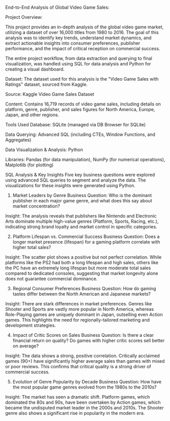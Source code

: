 End-to-End Analysis of Global Video Game Sales:

Project Overview:

This project provides an in-depth analysis of the global video game market, utilizing a dataset of over 16,000 titles from 1980 to 2016. The goal of this analysis was to identify key trends, understand market dynamics, and extract actionable insights into consumer preferences, publisher performance, and the impact of critical reception on commercial success.

The entire project workflow, from data extraction and querying to final visualization, was handled using SQL for data analysis and Python for creating a visual dashboard.

Dataset: The dataset used for this analysis is the "Video Game Sales with Ratings" dataset, sourced from Kaggle.

Source: Kaggle Video Game Sales Dataset

Content: Contains 16,719 records of video game sales, including details on platform, genre, publisher, and sales figures for North America, Europe, Japan, and other regions.

Tools Used
Database: SQLite (managed via DB Browser for SQLite)

Data Querying: Advanced SQL (including CTEs, Window Functions, and Aggregates)

Data Visualization & Analysis: Python

Libraries: Pandas (for data manipulation), NumPy (for numerical operations), Matplotlib (for plotting)

SQL Analysis & Key Insights
Five key business questions were explored using advanced SQL queries to segment and analyze the data. The visualizations for these insights were generated using Python.

1. Market Leaders by Genre
Business Question: Who is the dominant publisher in each major game genre, and what does this say about market concentration?

Insight: The analysis reveals that publishers like Nintendo and Electronic Arts dominate multiple high-value genres (Platform, Sports, Racing, etc.), indicating strong brand loyalty and market control in specific categories.

2. Platform Lifespan vs. Commercial Success
Business Question: Does a longer market presence (lifespan) for a gaming platform correlate with higher total sales?

Insight: The scatter plot shows a positive but not perfect correlation. While platforms like the PS2 had both a long lifespan and high sales, others like the PC have an extremely long lifespan but more moderate total sales compared to dedicated consoles, suggesting that market longevity alone does not guarantee commercial dominance.

3. Regional Consumer Preferences
Business Question: How do gaming tastes differ between the North American and Japanese markets?

Insight: There are stark differences in market preferences. Genres like Shooter and Sports are vastly more popular in North America, whereas Role-Playing games are uniquely dominant in Japan, outselling even Action games. This highlights the need for regionally-tailored marketing and development strategies.

4. Impact of Critic Scores on Sales
Business Question: Is there a clear financial return on quality? Do games with higher critic scores sell better on average?

Insight: The data shows a strong, positive correlation. Critically acclaimed games (90+) have significantly higher average sales than games with mixed or poor reviews. This confirms that critical quality is a strong driver of commercial success.

5. Evolution of Genre Popularity by Decade
Business Question: How have the most popular game genres evolved from the 1980s to the 2010s?

Insight: The market has seen a dramatic shift. Platform games, which dominated the 80s and 90s, have been overtaken by Action games, which became the undisputed market leader in the 2000s and 2010s. The Shooter genre also shows a significant rise in popularity in the modern era.

